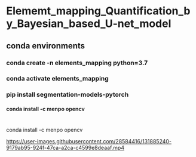 # Elememt_mapping_Quantification_by_Bayesian_based_U-net_model


## conda environments

### conda create -n elements_mapping python=3.7
### conda activate elements_mapping

### pip install segmentation-models-pytorch
#### conda install -c menpo opencv
# 

conda install -c menpo opencv


https://user-images.githubusercontent.com/28584416/131885240-9179ab95-924f-47ca-a2ca-c4599e8deaaf.mp4

